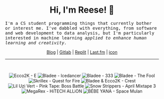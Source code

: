 <h1 align="center">Hi, I'm Reese! 👋</h1>

<p><samp>I'm a CS student programming things that currently bother or interest me. I've dabbled with everything, from software and web development to data analysis, but I'm particularly interested in machine learning <i>applied to enhance human learning and creativity.</i></p></samp>

<p align="center">
 <a href="https://renys.dev">Blog</a> | <a href="https://gitlab.com/renys">Gitlab</a> | <a href="https://replit.com/@renys">Replit</a> | <a href="https://last.fm/user/emperte">Last.fm</a> | <a href="https://picrew.me/en/image_maker/2243240">icon</a>
</p>

<hr class="dotted">
<br>
<!-- lastfm -->
<p align="center"><img src="https://lastfm.freetls.fastly.net/i/u/64s/a15ce3e3c915faa4b90d6fb155359506.jpg" title="Ecco2K - E"> <img src="https://lastfm.freetls.fastly.net/i/u/64s/6893332c459d779c9e00b3a09aa31589.jpg" title="Bladee - Icedancer"> <img src="https://lastfm.freetls.fastly.net/i/u/64s/8e84b293125bdc88cdf308bc744fc6fd.jpg" title="Bladee - 333"> <img src="https://lastfm.freetls.fastly.net/i/u/64s/3908f2ebe4c93fa21f3b0cabb066a621.jpg" title="Bladee - The Fool"> <img src="https://lastfm.freetls.fastly.net/i/u/64s/11a4e454beb4f0ece14b791d0c533071.jpg" title="Skrillex - Quest for Fire"> <img src="https://lastfm.freetls.fastly.net/i/u/64s/4ba80626474b2b067fba1c8ab2849556.jpg" title="Bladee & Ecco2K - Crest"> <img src="https://lastfm.freetls.fastly.net/i/u/64s/e2edce43d16e53b706a56a37fb98d701.jpg" title="Lil Uzi Vert - Pink Tape: Boss Battle"> <img src="https://lastfm.freetls.fastly.net/i/u/64s/9ed7ccf135146a21ceead95c369e8021.jpg" title="Snow Strippers - April Mixtape 3"> <img src="https://lastfm.freetls.fastly.net/i/u/64s/1bf247973256fe28f067839f0f737172.jpg" title="MegaRex - HiTECH ALLiON"> <img src="https://lastfm.freetls.fastly.net/i/u/64s/a31b5e7ac9650083be2238836a041d1b.jpg" title="BÉBE YANA - Space Mulan"> </p>
